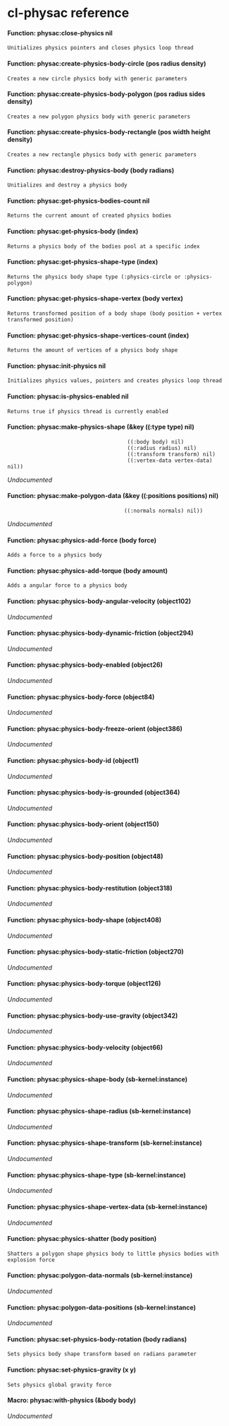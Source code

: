 <a id="header-adp-github-reference"></a>
# cl\-physac reference

<a id="function-physac-close-physics"></a>
#### Function: physac:close-physics nil

`````text
Unitializes physics pointers and closes physics loop thread
`````

<a id="function-physac-create-physics-body-circle"></a>
#### Function: physac:create-physics-body-circle (pos radius density)

`````text
Creates a new circle physics body with generic parameters
`````

<a id="function-physac-create-physics-body-polygon"></a>
#### Function: physac:create-physics-body-polygon (pos radius sides density)

`````text
Creates a new polygon physics body with generic parameters
`````

<a id="function-physac-create-physics-body-rectangle"></a>
#### Function: physac:create-physics-body-rectangle (pos width height density)

`````text
Creates a new rectangle physics body with generic parameters
`````

<a id="function-physac-destroy-physics-body"></a>
#### Function: physac:destroy-physics-body (body radians)

`````text
Unitializes and destroy a physics body
`````

<a id="function-physac-get-physics-bodies-count"></a>
#### Function: physac:get-physics-bodies-count nil

`````text
Returns the current amount of created physics bodies
`````

<a id="function-physac-get-physics-body"></a>
#### Function: physac:get-physics-body (index)

`````text
Returns a physics body of the bodies pool at a specific index
`````

<a id="function-physac-get-physics-shape-type"></a>
#### Function: physac:get-physics-shape-type (index)

`````text
Returns the physics body shape type (:physics-circle or :physics-polygon)
`````

<a id="function-physac-get-physics-shape-vertex"></a>
#### Function: physac:get-physics-shape-vertex (body vertex)

`````text
Returns transformed position of a body shape (body position + vertex transformed position)
`````

<a id="function-physac-get-physics-shape-vertices-count"></a>
#### Function: physac:get-physics-shape-vertices-count (index)

`````text
Returns the amount of vertices of a physics body shape
`````

<a id="function-physac-init-physics"></a>
#### Function: physac:init-physics nil

`````text
Initializes physics values, pointers and creates physics loop thread
`````

<a id="function-physac-is-physics-enabled"></a>
#### Function: physac:is-physics-enabled nil

`````text
Returns true if physics thread is currently enabled
`````

<a id="function-physac-make-physics-shape"></a>
#### Function: physac:make-physics-shape (&key ((:type type) nil)
                                          ((:body body) nil)
                                          ((:radius radius) nil)
                                          ((:transform transform) nil)
                                          ((:vertex-data vertex-data) nil))

_Undocumented_

<a id="function-physac-make-polygon-data"></a>
#### Function: physac:make-polygon-data (&key ((:positions positions) nil)
                                         ((:normals normals) nil))

_Undocumented_

<a id="function-physac-physics-add-force"></a>
#### Function: physac:physics-add-force (body force)

`````text
Adds a force to a physics body
`````

<a id="function-physac-physics-add-torque"></a>
#### Function: physac:physics-add-torque (body amount)

`````text
Adds a angular force to a physics body
`````

<a id="function-physac-physics-body-angular-velocity"></a>
#### Function: physac:physics-body-angular-velocity (object102)

_Undocumented_

<a id="function-physac-physics-body-dynamic-friction"></a>
#### Function: physac:physics-body-dynamic-friction (object294)

_Undocumented_

<a id="function-physac-physics-body-enabled"></a>
#### Function: physac:physics-body-enabled (object26)

_Undocumented_

<a id="function-physac-physics-body-force"></a>
#### Function: physac:physics-body-force (object84)

_Undocumented_

<a id="function-physac-physics-body-freeze-orient"></a>
#### Function: physac:physics-body-freeze-orient (object386)

_Undocumented_

<a id="function-physac-physics-body-id"></a>
#### Function: physac:physics-body-id (object1)

_Undocumented_

<a id="function-physac-physics-body-is-grounded"></a>
#### Function: physac:physics-body-is-grounded (object364)

_Undocumented_

<a id="function-physac-physics-body-orient"></a>
#### Function: physac:physics-body-orient (object150)

_Undocumented_

<a id="function-physac-physics-body-position"></a>
#### Function: physac:physics-body-position (object48)

_Undocumented_

<a id="function-physac-physics-body-restitution"></a>
#### Function: physac:physics-body-restitution (object318)

_Undocumented_

<a id="function-physac-physics-body-shape"></a>
#### Function: physac:physics-body-shape (object408)

_Undocumented_

<a id="function-physac-physics-body-static-friction"></a>
#### Function: physac:physics-body-static-friction (object270)

_Undocumented_

<a id="function-physac-physics-body-torque"></a>
#### Function: physac:physics-body-torque (object126)

_Undocumented_

<a id="function-physac-physics-body-use-gravity"></a>
#### Function: physac:physics-body-use-gravity (object342)

_Undocumented_

<a id="function-physac-physics-body-velocity"></a>
#### Function: physac:physics-body-velocity (object66)

_Undocumented_

<a id="function-physac-physics-shape-body"></a>
#### Function: physac:physics-shape-body (sb-kernel:instance)

_Undocumented_

<a id="function-physac-physics-shape-radius"></a>
#### Function: physac:physics-shape-radius (sb-kernel:instance)

_Undocumented_

<a id="function-physac-physics-shape-transform"></a>
#### Function: physac:physics-shape-transform (sb-kernel:instance)

_Undocumented_

<a id="function-physac-physics-shape-type"></a>
#### Function: physac:physics-shape-type (sb-kernel:instance)

_Undocumented_

<a id="function-physac-physics-shape-vertex-data"></a>
#### Function: physac:physics-shape-vertex-data (sb-kernel:instance)

_Undocumented_

<a id="function-physac-physics-shatter"></a>
#### Function: physac:physics-shatter (body position)

`````text
Shatters a polygon shape physics body to little physics bodies with explosion force
`````

<a id="function-physac-polygon-data-normals"></a>
#### Function: physac:polygon-data-normals (sb-kernel:instance)

_Undocumented_

<a id="function-physac-polygon-data-positions"></a>
#### Function: physac:polygon-data-positions (sb-kernel:instance)

_Undocumented_

<a id="function-physac-set-physics-body-rotation"></a>
#### Function: physac:set-physics-body-rotation (body radians)

`````text
Sets physics body shape transform based on radians parameter
`````

<a id="function-physac-set-physics-gravity"></a>
#### Function: physac:set-physics-gravity (x y)

`````text
Sets physics global gravity force
`````

<a id="function-physac-with-physics"></a>
#### Macro: physac:with-physics (&body body)

_Undocumented_